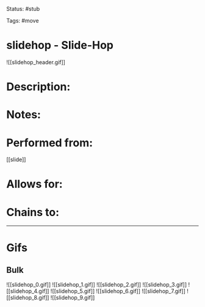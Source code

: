 Status: #stub

Tags: #move

# slidehop - Slide-Hop
![[slidehop_header.gif]]
# Description:


# Notes:


# Performed from:
[[slide]]

# Allows for:


# Chains to:


___
# Gifs
## Bulk
![[slidehop_0.gif]]
![[slidehop_1.gif]]
![[slidehop_2.gif]]
![[slidehop_3.gif]]
![[slidehop_4.gif]]
![[slidehop_5.gif]]
![[slidehop_6.gif]]
![[slidehop_7.gif]]
![[slidehop_8.gif]]
![[slidehop_9.gif]]